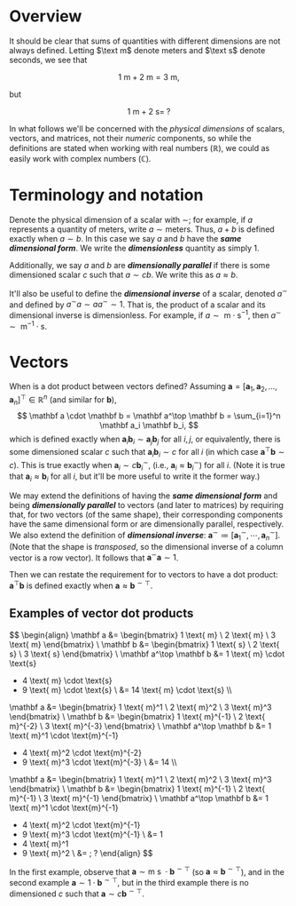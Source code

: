# Overview

It should be clear that sums of quantities with different dimensions are not always defined.
Letting $\text m$ denote meters and $\text s$ denote seconds, we see that

$$
1 \text{ m} + 2 \text{ m} = 3 \text{ m},
$$

but

$$
1 \text{ m} + 2 \text{ s} = \;?
$$

In what follows we'll be concerned with the *physical dimensions* of scalars, vectors, and matrices, not their *numeric* components, so while the definitions are stated when working with real numbers $(\mathbb R)$, we could as easily work with complex numbers $(\mathbb C)$.

# Terminology and notation

Denote the physical dimension of a scalar with $\sim$;
for example, if $a$ represents a quantity of meters, write $a \sim \text{meters}$.
Thus, $a + b$ is defined exactly when $a \sim b$.
In this case we say $a$ and $b$ have the ***same dimensional form***.
We write the ***dimensionless*** quantity as simply $1$.

Additionally, we say $a$ and $b$ are ***dimensionally parallel*** if there is some dimensioned scalar $c$ such that $a \sim c b$.
We write this as $a \approx b$.

It'll also be useful to define the ***dimensional inverse*** of a scalar, denoted $a^\sim$ and defined by $a^\sim a \sim a a^\sim \sim 1$.
That is, the product of a scalar and its dimensional inverse is dimensionless.
For example, if $a \sim \text{ m} \cdot \text{s}^{-1}$, then $a^\sim \sim \text{ m}^{-1} \cdot \text{s}$.

# Vectors

When is a dot product between vectors defined?
Assuming $\mathbf a = [\mathbf a_1, \mathbf a_2, \ldots, \mathbf a_n]^\top \in \mathbb R^n$ (and similar for $\mathbf b$),
$$
\mathbf a \cdot \mathbf b
= \mathbf a^\top \mathbf b
= \sum_{i=1}^n \mathbf a_i \mathbf b_i,
$$
which is defined exactly when $\mathbf a_i \mathbf b_i \sim \mathbf a_j \mathbf b_j$ for all $i, j$, or equivalently, there is some dimensioned scalar $c$ such that $\mathbf a_i \mathbf b_i \sim c$ for all $i$ (in which case $\mathbf a^\top \mathbf b \sim c$).
This is true exactly when $\mathbf a_i \sim c \mathbf b_i^\sim$, (i.e., $\mathbf a_i \approx \mathbf b_i^\sim$) for all $i$.
(Note it is true that $\mathbf a_i \approx \mathbf b_i$ for all $i$, but it'll be more useful to write it the former way.)

We may extend the definitions of having the ***same dimensional form*** and being ***dimensionally parallel*** to vectors (and later to matrices) by requiring that, for two vectors (of the same shape), their corresponding components have the same dimensional form or are dimensionally parallel, respectively.
We also extend the definition of ***dimensional inverse***:
$\mathbf a^\sim \coloneqq [\mathbf a_1^\sim, \cdots, \mathbf a_n^\sim]$.
(Note that the shape is *transposed*, so the dimensional inverse of a column vector is a row vector).
It follows that $\mathbf a^\sim \mathbf a \sim 1$.

Then we can restate the requirement for to vectors to have a dot product:
$\mathbf a^\top \mathbf b$ is defined exactly when $\mathbf a \approx \mathbf b^{\sim \top}$.

## Examples of vector dot products

$$
\begin{align}
\mathbf a
&= \begin{bmatrix}
1 \text{ m} \\ 2 \text{ m} \\ 3 \text{ m}
\end{bmatrix} \\
\mathbf b
&= \begin{bmatrix}
1 \text{ s} \\ 2 \text{ s} \\ 3 \text{ s}
\end{bmatrix} \\
\mathbf a^\top \mathbf b
&= 1 \text{ m} \cdot \text{s}
+ 4 \text{ m} \cdot \text{s}
+ 9 \text{ m} \cdot \text{s} \\
&= 14 \text{ m} \cdot \text{s} \\\\

\mathbf a
&= \begin{bmatrix}
1 \text{ m}^1 \\ 2 \text{ m}^2 \\ 3 \text{ m}^3
\end{bmatrix} \\
\mathbf b
&= \begin{bmatrix}
1 \text{ m}^{-1} \\ 2 \text{ m}^{-2} \\ 3 \text{ m}^{-3}
\end{bmatrix} \\
\mathbf a^\top \mathbf b
&= 1 \text{ m}^1 \cdot \text{m}^{-1}
+ 4 \text{ m}^2 \cdot \text{m}^{-2}
+ 9 \text{ m}^3 \cdot \text{m}^{-3} \\
&= 14 \\\\

\mathbf a
&= \begin{bmatrix}
1 \text{ m}^1 \\ 2 \text{ m}^2 \\ 3 \text{ m}^3
\end{bmatrix} \\
\mathbf b
&= \begin{bmatrix}
1 \text{ m}^{-1} \\ 2 \text{ m}^{-1} \\ 3 \text{ m}^{-1}
\end{bmatrix} \\
\mathbf a^\top \mathbf b
&= 1 \text{ m}^1 \cdot \text{m}^{-1}
+ 4 \text{ m}^2 \cdot \text{m}^{-1}
+ 9 \text{ m}^3 \cdot \text{m}^{-1} \\
&= 1
+ 4 \text{ m}^1
+ 9 \text{ m}^2 \\
&= \; ?
\end{align}
$$

In the first example, observe that $\mathbf a \sim \text{m s } \cdot \mathbf b^{\sim \top}$ (so $\mathbf a \approx \mathbf b^{\sim \top}$),
and in the second example $\mathbf a \sim 1 \cdot \mathbf b^{\sim \top}$, but in the third example there is no dimensioned $c$ such that $\mathbf a \sim c \mathbf b^{\sim \top}$.

<!-- TODO: Cite book again. -->

<!-- TODO: Maybe start from dimensioned vectors, outer products... p. 76 -->

